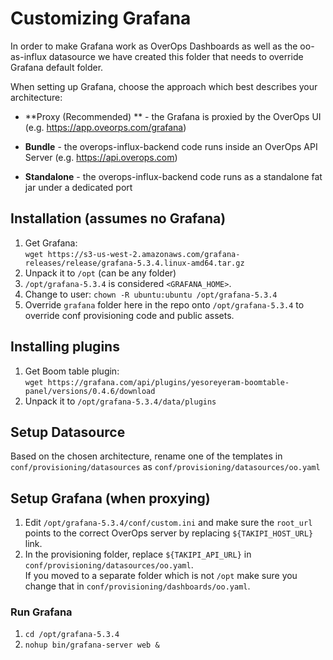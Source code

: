 # Customizing Grafana

In order to make Grafana work as OverOps Dashboards as well as the oo-as-influx datasource we have created this folder that needs to override Grafana default folder.

When setting up Grafana, choose the approach which best describes your architecture:

* **Proxy (Recommended) ** - the Grafana is proxied by the OverOps UI (e.g. https://app.oveorps.com/grafana)

* **Bundle** - the overops-influx-backend code runs inside an OverOps API Server (e.g. https://api.overops.com)

* **Standalone** - the overops-influx-backend code runs as a standalone fat jar under a dedicated port  

## Installation (assumes no Grafana)
1. Get Grafana:   
`wget https://s3-us-west-2.amazonaws.com/grafana-releases/release/grafana-5.3.4.linux-amd64.tar.gz`
2. Unpack it to `/opt` (can be any folder)
3. `/opt/grafana-5.3.4` is considered `<GRAFANA_HOME>`.  
4. Change to user: `chown -R ubuntu:ubuntu /opt/grafana-5.3.4`
5. Override `grafana` folder here in the repo onto `/opt/grafana-5.3.4` to override conf provisioning code and public assets.

## Installing plugins
1. Get Boom table plugin:  
`wget https://grafana.com/api/plugins/yesoreyeram-boomtable-panel/versions/0.4.6/download`
2. Unpack it to `/opt/grafana-5.3.4/data/plugins`

## Setup Datasource
Based on the chosen architecture, rename one of the templates in `conf/provisioning/datasources` as `conf/provisioning/datasources/oo.yaml` 

## Setup Grafana (when proxying)

1. Edit `/opt/grafana-5.3.4/conf/custom.ini` and make sure the `root_url` points to the correct OverOps server by replacing `${TAKIPI_HOST_URL}` link.
2. In the provisioning folder, replace  `${TAKIPI_API_URL}` in `conf/provisioning/datasources/oo.yaml`.  
If you moved to a separate folder which is not  `/opt` make sure you change that in `conf/provisioning/dashboards/oo.yaml`.

### Run Grafana
1. `cd /opt/grafana-5.3.4`
2. `nohup bin/grafana-server web &`
